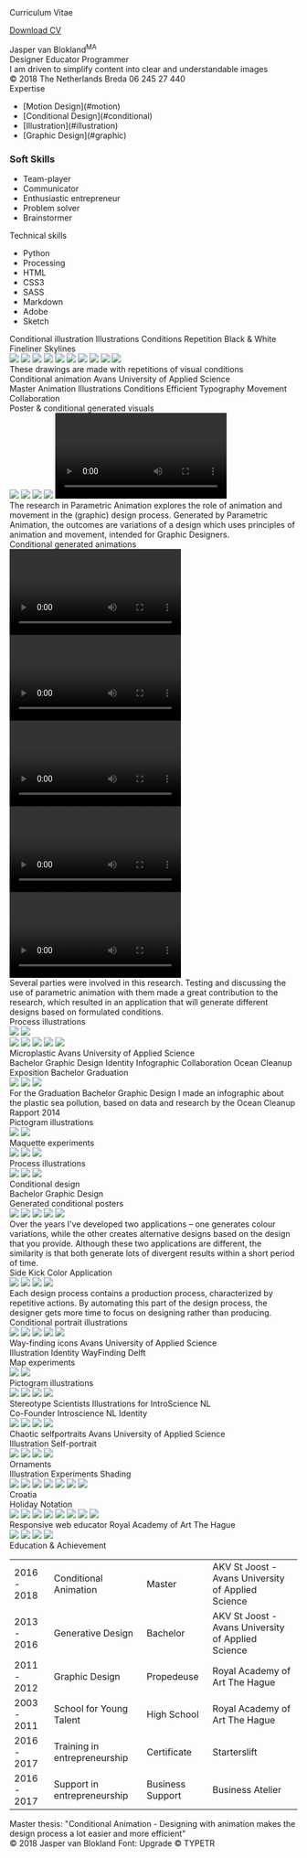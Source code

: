 <div class="cover">
<div class="website">Curriculum Vitae</div> 

<span class="pdf">[Download CV](content/cv/cv.pdf)</span>

<div class="name">Jasper van Blokland<sup>MA</sup></div>

<div class="box">
<span class="function">Designer</span>
<span class="function">Educator</span>
<span class="function">Programmer</span[]()>
</div>
	
<div class="intro">I am driven to simplify content into clear and understandable images</div>

<div class="contact">
<span class="about">© 2018</span>
<span class="about"></span>
<span class="about">The Netherlands</span>
<span class="about">Breda</span>
<span class="about">06 245 27 440</span>
</div>

<div class="title">Expertise</div>

- <div class="skills"><span class="one">[Motion Design](#motion)</span></div>
- <div class="skills"><span class="one">[Conditional Design](#conditional)</span></div> 
- <div class="skills"><span class="one">[Illustration](#illustration)</span></div>
- <div class="skills"><span class="one">[Graphic Design](#graphic)</span></div>

### <div class="title">Soft Skills</div>

- <div class="skills"><span class="two">Team-player</span></div>
- <div class="skills"><span class="two">Communicator</span></div>
- <div class="skills"><span class="two">Enthusiastic entrepreneur</span></div>
- <div class="skills"><span class="two">Problem solver</span></div>
- <div class="skills"><span class="two">Brainstormer</span></div>

<div class="title">Technical skills</div>

- <div class="skills"><span class="three">Python</span></div> 
- <div class="skills"><span class="three">Processing</span></div> 
- <div class="skills"><span class="three">HTML</span></div> 
- <div class="skills"><span class="three">CSS3</span></div>
- <div class="skills"><span class="three">SASS</span></div>
- <div class="skills"><span class="three">Markdown</span></div> 
- <div class="skills"><span class="three">Adobe</span></div>
- <div class="skills"><span class="three">Sketch</span></div>
</div>

<a name="illustration"/>
<div class="box-project">
<div class="projectfirst">
<span class="project-name">Conditional illustration</span>
<span class="keywords">
<span class="words">Illustrations</span>
<span class="words">Conditions</span>
<span class="words">Repetition</span>
<span class="words">Black & White</span>
<span class="words">Fineliner</span>
<span class="words">Skylines</span>
</span>
</div>
</div>

<div class="col-container">
<span class="small"><img class="skyline" src="content/conditinalcity/3.jpeg"></span>
<span class="small"><img class="skyline" src="content/conditinalcity/4.jpeg"></span>
<span class="small"><img class="skyline" src="content/conditinalcity/6.jpeg"></span>
<span class="small"><img class="skyline" src="content/conditinalcity/10.jpeg"></span>
<span class="small"><img class="skyline" src="content/conditinalcity/11.jpeg"></span>
<span class="small"><img class="skyline" src="content/conditinalcity/17.jpeg"></span>
<span class="small"><img class="skyline" src="content/conditinalcity/22.jpeg"></span>
<span class="small"><img class="skyline" src="content/conditinalcity/23.jpeg"></span>
<span class="small"><img class="skyline" src="content/conditinalcity/47.jpeg"></span>
<span class="small"><img class="skyline" src="content/conditinalcity/46.jpeg"></span>
</div>

<div class="project-intro">These drawings are made with repetitions of visual conditions</div>

<a name="motion"/>
<div class="box-project">
<div class="project">
<span class="project-name">Conditional animation</span>
<span class="project-header">Avans University of Applied Science</span>
<div class="keywords">
<span class="words">Master Animation</span>
<span class="words">Illustrations</span>
<span class="words">Conditions</span>
<span class="words">Efficient</span>
<span class="words">Typography</span>
<span class="words">Movement</span>
<span class="words">Collaboration</span>
</div>
</div>
</div>

<div class="firstchapter">Poster & conditional generated visuals</div>

<div class="col-container">
<span class="small"><img class="animation" src="content/animation/poster.jpg"></span>
<span class="small"><img class="animation" src="content/animation/mov/0.png"></span>
<span class="small"><img class="animation" src="content/animation/mov/1.png"></span>
<span class="small"><img class="animation" src="content/animation/mov/2.png"></span>
<span class="small"><video src="content/animation/mov/4.mov" no-controls loop autoplay></video></span>
</div>

<div class="project-intro">The research in Parametric Animation explores the role of animation and movement in the (graphic) design process. Generated by Parametric Animation, the outcomes are variations of a design which uses principles of animation and movement, intended for Graphic Designers.</div>

<div class="chapter">Conditional generated animations</div>

<div class="col-container">
<span class="small"><video class="animation" src="content/animation/mov/5.mp4" type="video/mp4" no-controls loop autoplay></video></span>
<span class="small"><video class="animation" src="content/animation/mov/6.mp4" type="video/mp4" no-controls loop autoplay></video></span>
<span class="small"><video class="animation" src="content/animation/mov/7.mp4" type="video/mp4" no-controls loop autoplay></video></span>
<span class="small"><video class="animation" src="content/animation/mov/8.mp4" type="video/mp4" no-controls loop autoplay></video></span>
<span class="small"><video class="animation" src="content/animation/mov/9.mp4" type="video/mp4" no-controls loop autoplay></video></span>
</div>


<div class="project-intro">Several parties were involved in this research. Testing and discussing the use of parametric animation with them made a great contribution to the research, which resulted in an application that will generate different designs based on formulated conditions.</div>

<!---
<div class="chapter">Conditional Animated Layout Models</div>

<div class="col-container">
<span class="small"><img class="animation" src="content/animation/mov/model/0.gif"></span>
<span class="small"><img class="animation" src="content/animation/mov/model/0.gif"></span>
<span class="small"><img class="animation" src="content/animation/mov/model/0.gif"></span>
<span class="small"><img class="animation" src="content/animation/mov/model/0.gif"></span>
<span class="small"><img class="animation" src="content/animation/mov/model/0.gif"></span>
</div>
-->

<div class="chapter">Process illustrations</div>

<div class="col-container">
<img class="wide" src="content/animation/2.jpg"> 
<img class="wide" src="content/animation/3.jpg">
</div>

<div class="col-container">
<span class="small"><img class="movement" img src="content/animation/5.png"></span>
<span class="small"><img class="movement" src="content/animation/6.png"></span> 
<span class="small"><img class="movement" src="content/animation/4.png"></span> 
<span class="small"><img class="movement" src="content/animation/7.png"></span>
<span class="small"><img class="movement" src="content/animation/8.png"></span>
</div>

<a name="graphic"/>
<div class="box-project">
<div class="project">
<span class="project-name">Microplastic</span>
<span class="project-header">Avans University of Applied Science</span>
<div class="keywords">
<span class="words">Bachelor Graphic Design</span>
<span class="words">Identity</span>
<span class="words">Infographic</span>
<span class="words">Collaboration Ocean Cleanup</span>
</div>
</div>
</div>

<div class="firstchapter">Exposition Bachelor Graduation</div>

<div class="col-container">
<img class="onethird" src="content/sea/expo/0.jpg">
<img class="onethird" src="content/sea/expo/1.jpg">
<img class="onethird" src="content/sea/expo/2.jpg">
</div>

<div class="project-intro">For the Graduation Bachelor Graphic Design I made an infographic about the plastic sea pollution, based on data and research by the Ocean Cleanup Rapport 2014</div>

<div class="chapter">Pictogram illustrations</div>

<div class="col-container">
<img class="wide" src="content/sea/picto1.png">
<img class="wide" src="content/sea/picto2.png">
</div>

<div class="chapter">Maquette experiments</div>

<div class="col-container">
<img class="onethird" src="content/sea/maquette/0.jpg">
<img class="onethird" src="content/sea/maquette/1.jpg">
<img class="onethird" src="content/sea/maquette/2.jpg">
</div>

<div class="chapter">Process illustrations</div>

<div class="col-container">
<span class="plastic"><img src="content/sea/illustraties/0.jpg"></span>
<span class="plastic"><img src="content/sea/illustraties/1.jpg"></span>
<span class="plastic"><img class="wide" src="content/sea/illustraties/2.jpg"></span>
</div>

<a name="conditional"/>
<div class="box-project">
<div class="project">
<span class="project-name">Conditional design</span>
<div class="keywords">
<span class="words">Bachelor Graphic Design</span>
</div>
</div>
</div>

<div class="firstchapter">Generated conditional posters</div>

<div class="col-container">
<span class="small"><img class="animation" src="content/conditional/0.png"></span>
<span class="small"><img class="animation" src="content/conditional/1.png"></span>
<span class="small"><img class="animation" src="content/conditional/2.png"></span>
<span class="small"><img class="animation" src="content/conditional/3.png"></span>
<span class="small"><img class="animation" src="content/conditional/4.png"></span>
</div>

<div class="project-intro">Over the years I've developed two applications – one generates colour variations, while the other creates alternative designs based on the design that you provide. Although these two applications are different, the similarity is that both generate lots of divergent results within a short period of time.</div>

<div class="chapter">Side Kick Color Application</div>

<div class="col-container">
<span class="app"><img src="content/conditional/app/0.png"></span>
<span class="app"><img src="content/conditional/app/1.png"></span>
<span class="app"><img src="content/conditional/app/2.png"></span>
<span class="app"><img src="content/conditional/app/3.png"></span>
</div>

<div class="project-intro">Each design process contains a production process, characterized by repetitive actions. By automating this part of the design process, the designer gets more time to focus on designing rather than producing.</div>

<div class="chapter">Conditional portrait illustrations</div>

<div class="col-container">
<img src="content/conditional/illustrations/2.png"> 
<img src="content/conditional/illustrations/4.png"> 
<img src="content/conditional/illustrations/6.png"> 
<img src="content/conditional/illustrations/7.png"> 
<span class="full"><img src="content/conditional/illustrations/8.jpeg"></span>
</div>

<a name="graphic"/>
<div class="box-project">
<div class="project">
<span class="project-name">Way-finding icons</span>
<span class="project-header">Avans University of Applied Science</span>
<div class="keywords">
<span class="words">Illustration</span>
<span class="words">Identity</span>
<span class="words">WayFinding Delft</span>
</div>
</div>
</div>

<div class="firstchapter">Map experiments</div>

<div class="col-container">
<img class="wide" src="content/icons/map/0.png">
<img class="wide" src="content/icons/map/1.png">
</div>

<div class="chapter">Pictogram illustrations</div>

<div class="col-container">
<img src="content/icons/0.jpg">
<img src="content/icons/1.jpg">
<img src="content/icons/2.jpg">
<img src="content/icons/3.jpg">
</div>

<div class="box-project">
<div class="project">
<span class="project-name">Stereotype Scientists</span>
<span class="project-header">Illustrations for IntroScience NL</span>
<div class="keywords">
<span class="words">Co-Founder Introscience NL</span>
<span class="words">Identity</span>
</div>
</div>
</div>

<div class="col-container">
<img src="content/scientist/0.jpg">
<img src="content/scientist/1.jpg">
<img src="content/scientist/2.jpg">
<img src="content/scientist/3.jpg">
</div>

<div class="box-project">
<div class="project">
<span class="project-name">Chaotic selfportraits</span>
<span class="project-header">Avans University of Applied Science</span>
<div class="keywords">
<span class="words">Illustration</span>
<span class="words">Self-portrait</span>
</div>
</div>
</div>

<div class="col-container">
<img src="content/portrait/0.jpg">
<img src="content/portrait/1.jpg">
<img src="content/portrait/2.jpg">
<img src="content/portrait/3.jpg">
</div>

<div class="box-project">
<div class="project">
<span class="project-name">Ornaments</span>
<div class="keywords">
<span class="words">Illustration</span>
<span class="words">Experiments</span>
<span class="words">Shading</span>
</div>
</div>
</div>

<div class="col-container">
<img src="content/italy/0.png">
<img src="content/italy/1.png">
<img class="wide" src="content/italy/2.png">
<img src="content/ornaments/0.jpg">
<img src="content/ornaments/1.jpg">
<img src="content/ornaments/2.jpg">
<img src="content/ornaments/3.jpg">
</div>

<div class="box-project">
<div class="project">
<span class="project-name">Croatia</span>
<div class="keywords">
<span class="words">Holiday</span>
<span class="words">Notation</span>
</div>
</div>
</div>

<div class="col-container">
<img src="content/croatia/0.jpg">
<img src="content/croatia/2.jpg">
<img src="content/croatia/1.jpg">
<img src="content/croatia/3.jpg">
<img src="content/croatia/4.jpeg">
<img src="content/croatia/5.jpeg">
<img src="content/croatia/6.jpeg">
<img src="content/croatia/7.jpeg">
</div>

<div class="box-project">
<div class="project">
<span class="project-name">Responsive web educator</span>
<span class="project-header">Royal Academy of Art The Hague</span>
</div>
</div>

<div class="col-container">
<img src="content/educator/0.jpg">
<img src="content/educator/1.jpg">
<img src="content/educator/2.jpg">
<img src="content/educator/3.jpg">
</div>

<div class="projectlast">
<div class="titlelast">Education & Achievement</div>
</div>

|||||
|---|---|---|---|
|2016 - 2018|Conditional Animation|Master|AKV St Joost - Avans University of Applied Science|
|2013 - 2016|Generative Design|Bachelor|AKV St Joost - Avans University of Applied Science|
|2011 - 2012|Graphic Design|Propedeuse|Royal Academy of Art The Hague|
|2003 - 2011|School for Young Talent|High School|Royal Academy of Art The Hague|
|2016 - 2017|Training in entrepreneurship|Certificate|Starterslift|
|2016 - 2017|Support in entrepreneurship|Business Support|Business Atelier|

<div class="thesis">Master thesis: "Conditional Animation - Designing with animation makes the design process a lot easier and more efficient"</div>

<div class="bar">
<div class="contact">
<span class="about">© 2018 Jasper van Blokland</span>
<span class="about">Font: Upgrade © TYPETR</span>
</div>
</div>
